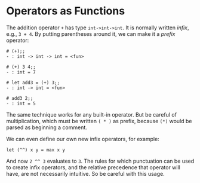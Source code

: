 # Operators as Functions

The addition operator `+` has type `int->int->int`. It is normally
written *infix*, e.g., `3 + 4`. By putting parentheses around it, we can
make it a *prefix* operator: 

```
# (+);;
- : int -> int -> int = <fun>

# (+) 3 4;;
- : int = 7

# let add3 = (+) 3;;
- : int -> int = <fun>

# add3 2;;
- : int = 5
```

The same technique works for any built-in operator. But be careful of
multiplication, which must be written `( * )` as prefix, because `(*)`
would be parsed as beginning a comment.

We can even define our own new infix operators, for example:

```
let (^^) x y = max x y
```

And now `2 ^^ 3` evaluates to `3`.  The rules for which punctuation can
be used to create infix operators, and the relative precedence that
operator will have, are not necessarily intuitive.  So be careful with
this usage.
